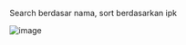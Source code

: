 Search berdasar nama, sort berdasarkan ipk

![image](https://user-images.githubusercontent.com/89827933/142774017-5a608c57-55d7-4914-9ec5-c8ab2fa384e7.png)
